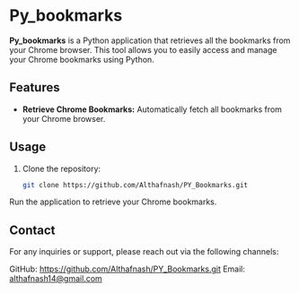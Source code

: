 # Py_bookmarks

**Py_bookmarks** is a Python application that retrieves all the bookmarks from your Chrome browser. This tool allows you to easily access and manage your Chrome bookmarks using Python.

## Features

- **Retrieve Chrome Bookmarks:** Automatically fetch all bookmarks from your Chrome browser.

## Usage

1. Clone the repository:
   ```bash
   git clone https://github.com/Althafnash/PY_Bookmarks.git

Run the application to retrieve your Chrome bookmarks.

## Contact
For any inquiries or support, please reach out via the following channels:

GitHub: https://github.com/Althafnash/PY_Bookmarks.git
Email: althafnash14@gmail.com
